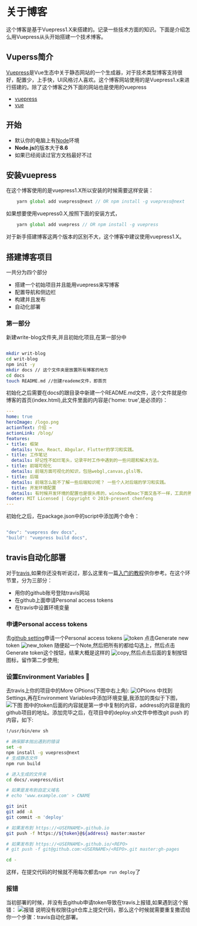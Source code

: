 # 关于博客

这个博客是基于Vuepress1.X来搭建的。记录一些技术方面的知识。下面是介绍怎么用Vuepress从头开始搭建一个技术博客。

## Vuperss简介

[Vuepress](https://v1.vuepress.vuejs.org/zh/)是Vue生态中关于静态网站的一个生成器，对于技术类型博客支持很好，配置少，上手快，UI风格讨人喜欢。这个博客网站使用的是Vuepress1.x来进行搭建的。除了这个博客之外下面的网站也是使用的vuepress

* [vuepress](https://v1.vuepress.vuejs.org/)
* [vue](https://cn.vuejs.org/index.html)

## 开始

* 默认你的电脑上有[Node](https://nodejs.org/zh-cn/)环境
* **Node.js**的版本大于**8.6**
* 如果已经阅读过官方文档最好不过

## 安装vuepress

在这个博客使用的是vuepress1.X所以安装的时候需要这样安装：

```js
    yarn global add vuepress@next // OR npm install -g vuepress@next

```

如果想要使用vuepress0.X,按照下面的安装方式，

```js
    yarn global add vuepress // OR npm install -g vuepress
```

对于新手搭建博客这两个版本的区别不大，这个博客中建议使用vuepress1.X。

## 搭建博客项目

一共分为四个部分

* 搭建一个初始项目并且能用vuepress来写博客
* 配置导航和侧边栏
* 构建并且发布
* 自动化部署

### 第一部分

新建write-blog文件夹,并且初始化项目,在第一部分中

```bash

mkdir writ-blog
cd writ-blog
npm init -y
mkdir docs // 这个文件夹是放置所有博客的地方
cd docs
touch README.md //创建reademe文件，即首页

```

初始化之后需要在docs的跟目录中新建一个README.md文件，这个文件就是你博客的首页(index.html),此文件里面的内容是('home: true',是必须的)：

```yaml
---
home: true
heroImage: /logo.png
actionText: 介绍 →
actionLink: /blog/
features:
- title: 框架
  details: Vue、React、Abgular、Flutter的学习和实践。
- title: 工作笔记
  details: 好记性不如烂笔头，记录平时工作中遇到的一些问题和解决方法。
- title: 前端可视化
  details: 前端方面可视化的知识，包括webgl,canvas,glsl等。
- title: 后端
  details: 前端怎么能不了解一些后端知识呢？ 一些个人对后端的学习和实践。
- title: 开发环境配置
  details: 有时候开发环境的配置也是很头疼的，windows和mac下面又各不一样，工具的熟练程度直接决定开发速度，所以留文待查吧。
footer: MIT Licensed | Copyright © 2019-present chenfeng
---
```

初始化之后，在package.json中的script中添加两个命令：

```js

"dev": "vuepress dev docs",
"build": "vuepress build docs",

```

## travis自动化部署

对于[travis](https://travis-ci.org/),如果你还没有听说过，那么这里有一篇[入门的教程](http://www.ruanyifeng.com/blog/2017/12/travis_ci_tutorial.html)供你参考。在这个环节里，分为三部分：

* 用你的github账号登陆travis网站
* 在github上面申请Personal access tokens
* 在travis中设置环境变量

### 申请Personal access tokens

去[github setting](https://github.com/settings/tokens)申请一个Personal access tokens
![token](./image/personal-access-tokens.png)
点击Generate new token
![new_token](./image/new-personal.png)
随便起一个Note,然后把所有的都给勾选上，然后点击Generate token这个按钮，结果大概是这样的
![copy](./image/copy.png),然后点击后面的复制按钮图标，留作第二步使用;

### 设置Environment Variables :100:

 去travis上你的项目中的More OPtions(下图中右上角):
 ![OPtions](./image/more-option.png)
 中找到Settings,再在Environment Variables中添加环境变量,我添加的类似于下图，
 ![下图](./image/add-env.png)
 图中的token后面的内容就是第一步中复制的内容，address的内容是我的github项目的地址。添加完毕之后，在项目中的deploy.sh文件中修改git push 的内容，如下:

```bash
!/usr/bin/env sh

# 确保脚本抛出遇到的错误
set -e
npm install -g vuepress@next
# 生成静态文件
npm run build

# 进入生成的文件夹
cd docs/.vuepress/dist

# 如果是发布到自定义域名
# echo 'www.example.com' > CNAME

git init
git add -A
git commit -m 'deploy'

# 如果发布到 https://<USERNAME>.github.io
git push -f https://${token}@${address} master:master

# 如果发布到 https://<USERNAME>.github.io/<REPO>
# git push -f git@github.com:<USERNAME>/<REPO>.git master:gh-pages

cd -
```

这样，在提交代码的时候就不用每次都去```npm run deploy```了

### 报错

当初部署的时候，并没有去github申请token导致在travis上报错,如果遇到这个报错：
![报错](./image/no-git-access.png)
说明没有权限往git仓库上提交代码，那么这个时候就需要重复撒谎给你一个步骤：travis自动化部署。
